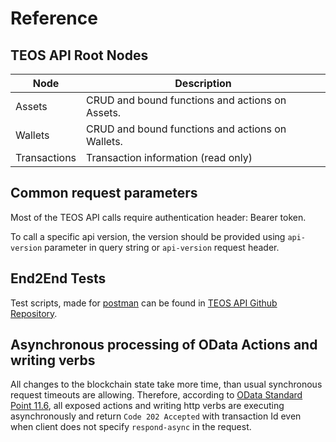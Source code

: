 # Reference

## TEOS API Root Nodes

| Node         | Description                                      |
| ------------ | ------------------------------------------------ |
| Assets       | CRUD and bound functions and actions on Assets.  |
| Wallets      | CRUD and bound functions and actions on Wallets. |
| Transactions | Transaction information (read only)              |

## Common request parameters

Most of the TEOS API calls require authentication header: Bearer token.

To call a specific api version, the version should be provided using `api-version` parameter in query string or `api-version` request header.

## End2End Tests

Test scripts, made for [postman](https://www.postman.com) can be found in [TEOS API Github Repository](https://github.com/CoreLedger-TEOS/API).

## Asynchronous processing of OData Actions and writing verbs

All changes to the blockchain state take more time, than usual synchronous request timeouts are allowing. Therefore, according to [OData Standard Point 11.6](https://docs.oasis-open.org/odata/odata/v4.01/os/part1-protocol/odata-v4.01-os-part1-protocol.html#sec\_AsynchronousRequests), all exposed actions and writing http verbs are executing asynchronously and return `Code 202 Accepted` with transaction Id even when client does not specify `respond-async` in the request.



